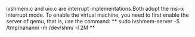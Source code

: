 ivshmem.c and uio.c are interrupt implementations.Both adopt the msi-x interrupt mode. To enable the virtual machine, you need to first enable the server of qemu, that is, use the command: ** sudo ivshmem-server -S /tmp/nahanni  -m /dev/shm/ -l 2M ** 
